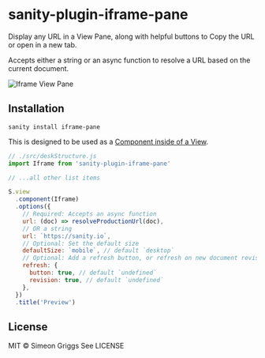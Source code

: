 # sanity-plugin-iframe-pane

Display any URL in a View Pane, along with helpful buttons to Copy the URL or open in a new tab.

Accepts either a string or an async function to resolve a URL based on the current document.

![Iframe View Pane](https://user-images.githubusercontent.com/9684022/121473207-3548de00-c9ba-11eb-88a0-7d6c748b3f00.png)

## Installation

```
sanity install iframe-pane
```

This is designed to be used as a [Component inside of a View](https://www.sanity.io/docs/structure-builder-reference#c0c8284844b7).

```js
// ./src/deskStructure.js
import Iframe from 'sanity-plugin-iframe-pane'

// ...all other list items

S.view
  .component(Iframe)
  .options({
    // Required: Accepts an async function
    url: (doc) => resolveProductionUrl(doc),
    // OR a string
    url: `https://sanity.io`,
    // Optional: Set the default size
    defaultSize: `mobile`, // default `desktop`
    // Optional: Add a refresh button, or refresh on new document revisions
    refresh: {
      button: true, // default `undefined`
      revision: true, // default `undefined`
    },
  })
  .title('Preview')
```

## License

MIT © Simeon Griggs
See LICENSE
